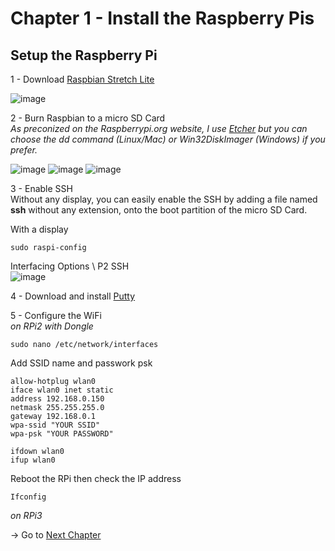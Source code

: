 # Chapter 1 - Install the Raspberry Pis


## Setup the Raspberry Pi

1 - Download [Raspbian Stretch Lite](https://www.raspberrypi.org/downloads/raspbian/)

![image](https://github.com/estelle-a/ServerlessConf2018-Workshop-OpenFaas/blob/master/images/01-001.jpg)

2 - Burn Raspbian to a micro SD Card  
_As preconized on the Raspberrypi.org website, I use [Etcher](https://etcher.io/) but you can choose the dd command (Linux/Mac) or Win32DiskImager (Windows) if you prefer._

![image](https://github.com/estelle-a/ServerlessConf2018-Workshop-OpenFaas/blob/master/images/01-002.jpg)
![image](https://github.com/estelle-a/ServerlessConf2018-Workshop-OpenFaas/blob/master/images/01-003.jpg)
![image](https://github.com/estelle-a/ServerlessConf2018-Workshop-OpenFaas/blob/master/images/01-004.jpg)

3 - Enable SSH  
Without any display, you can easily enable the SSH by adding a file named **ssh** without any extension, onto the boot partition of the micro SD Card.

With a display
```
sudo raspi-config
```
Interfacing Options \ P2 SSH  
![image](https://github.com/estelle-a/ServerlessConf2018-Workshop-OpenFaas/blob/master/images/01-005.jpg)

4 - Download and install [Putty](https://www.putty.org/)

5 - Configure the WiFi  
_on RPi2 with Dongle_  
```
sudo nano /etc/network/interfaces
```
Add SSID name and passwork psk
```
allow-hotplug wlan0
iface wlan0 inet static
address 192.168.0.150
netmask 255.255.255.0
gateway 192.168.0.1
wpa-ssid "YOUR SSID"
wpa-psk "YOUR PASSWORD"

ifdown wlan0
ifup wlan0
```
Reboot the RPi then check the IP address  
```
Ifconfig
```

_on RPi3_

  
  
-> Go to [Next Chapter](https://github.com/estelle-a/ServerlessConf2018-Workshop-OpenFaas/blob/master/02-Setup-network.md)
